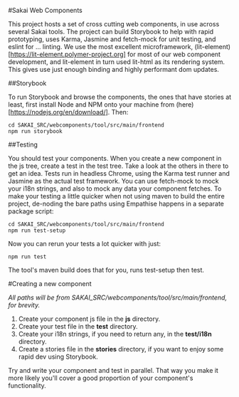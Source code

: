 #Sakai Web Components

This project hosts a set of cross cutting web components, in use across several Sakai tools. The
project can build Storybook to help with rapid prototyping, uses Karma, Jasmine and fetch-mock
for unit testing, and eslint for ... linting. We use the most excellent microframework,
(lit-element)[https://lit-element.polymer-project.org] for most of our web component development,
and lit-element in turn used lit-html as its rendering system. This gives use just enough binding
and highly performant dom updates.

##Storybook

To run Storybook and browse the components, the ones that have stories at least, first install Node
and NPM onto your machine from (here)[https://nodejs.org/en/download/]. Then:

    cd SAKAI_SRC/webcomponents/tool/src/main/frontend
    npm run storybook

##Testing

You should test your components. When you create a new component in the js tree, create a test in
the test tree. Take a look at the others in there to get an idea. Tests run in headless Chrome,
using the Karma test runner and Jasmine as the actual test framework. You can use fetch-mock to
mock your i18n strings, and also to mock any data your component fetches. To make your testing a
little quicker when not using maven to build the entire project, de-noding the bare paths using
Empathise happens in a separate package script:

    cd SAKAI_SRC/webcomponents/tool/src/main/frontend
    npm run test-setup

Now you can rerun your tests a lot quicker with just:

    npm run test

The tool's maven build does that for you, runs test-setup then test.

#Creating a new component

*All paths will be from SAKAI\_SRC/webcomponents/tool/src/main/frontend, for brevity.*

1. Create your component js file in the **js** directory.
2. Create your test file in the **test** directory.
3. Create your i18n strings, if you need to return any, in the **test/i18n** directory.
4. Create a stories file in the **stories** directory, if you want to enjoy some rapid dev
    using Storybook.

Try and write your component and test in parallel. That way you make it more likely you'll cover a
good proportion of your component's functionality.

